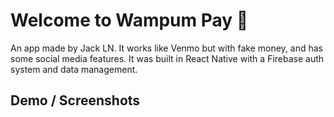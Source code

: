 # Welcome to Wampum Pay 👋

An app made by Jack LN. It works like Venmo but with fake money, and has some social media features. It was built in React Native with a Firebase auth system and data management.

## Demo / Screenshots


